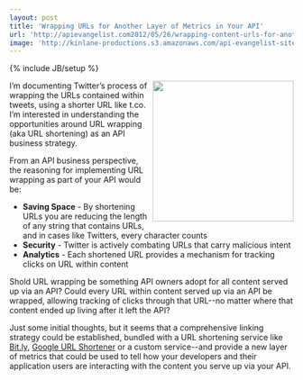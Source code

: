 ```yaml
---
layout: post
title: 'Wrapping URLs for Another Layer of Metrics in Your API'
url: 'http://apievangelist.com2012/05/26/wrapping-content-urls-for-another-layer-of-metrics-in-your-api/'
image: 'http://kinlane-productions.s3.amazonaws.com/api-evangelist-site/blog/turn-long-short.jpg'
---
```

{% include JB/setup %}
<p>
     <img src="http://kinlane-productions.s3.amazonaws.com/api-evangelist/url-wrapping-metrics.png"  width="250" align="right" />
</p>
<p>
     I’m documenting Twitter’s process of wrapping the URLs contained within tweets, using a shorter URL like t.co. I’m interested in understanding the opportunities around URL wrapping (aka URL shortening) as an API business strategy.
</p>
<p>
     From an API business perspective, the reasoning for implementing URL wrapping as part of your API would be:
</p>
<ul >
     <li>
          <strong>Saving Space</strong> - By shortening URLs you are reducing the length of any string that contains URLs, and in cases like Twitters, every character counts
     </li>
     <li>
          <strong>Security</strong> - Twitter is actively combating URLs that carry malicious intent
     </li>
     <li>
          <strong>Analytics</strong> - Each shortened URL provides a mechanism for tracking clicks on URL within content
     </li>
</ul>
<p>
     Shold URL wrapping be something API owners adopt for all content served up via an API? Could every URL within content served up via an API be wrapped, allowing tracking of clicks through that URL--no matter where that content ended up living after it left the API?
</p>
<p>
     Just some initial thoughts, but it seems that a comprehensive linking strategy could be established, bundled with a URL shortening service like <a href="https://bitly.com/">Bit.ly</a>, <a href="http://goo.gl/">Google URL Shortener</a> or a custom service--and provide a new layer of metrics that could be used to tell how your developers and their application users are interacting with the content you serve up via your API.
</p>
